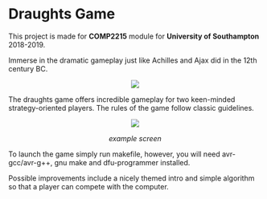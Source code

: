 # Draughts Game

This project is made for **COMP2215** module for **University of Southampton** 2018-2019.


Immerse in the dramatic gameplay just like Achilles and Ajax did in the 12th century BC.

<p align="center"> 
  <img src="https://i.ibb.co/1RCYm51/Achilles-And-Ajax.jpg">
</p>


The draughts game offers incredible gameplay for two keen-minded strategy-oriented players. The rules of the game follow classic guidelines.

<p align="center"> 
  <img src="https://i.ibb.co/yXNKz6w/Example-Screen1.jpg">
  <p align="center">
    <em>example screen</em>
  </p>
</p>

To launch the game simply run makefile, however, you will need avr-gcc/avr-g++, gnu make and dfu-programmer installed.

Possible improvements include a nicely themed intro and simple algorithm so that a player can compete with the computer.
